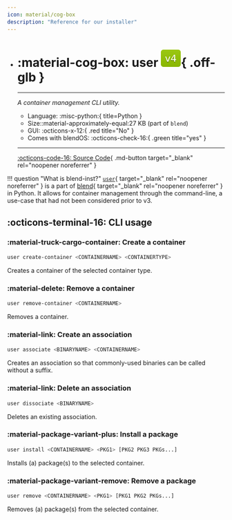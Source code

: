 ```yaml
---
icon: material/cog-box
description: "Reference for our installer"
---
```


<div class="grid cards" markdown>

-   # :material-cog-box: user ![v4 badge](../../assets/img/v4.svg){ .off-glb }
    -------

    <em>A container management CLI utility.</em>

    - Language: :misc-python:{ title=Python }
    - Size::material-approximately-equal:27 KB (part of `blend`)
    - GUI: :octicons-x-12:{ .red title="No" }
    - Comes with blendOS: :octicons-check-16:{ .green title="yes" }

    ------

    [:octicons-code-16: Source Code](https://github.com/blend-os/blend-inst){ .md-button target="_blank" rel="noopener noreferrer" }

</div>

!!! question "What is blend-inst?"
    [`user`](https://github.com/blend-os/blend/blob/main/user){ target="_blank" rel="noopener noreferrer" } is a part of [blend](https://github.com/blend-os/blend){ target="_blank" rel="noopener noreferrer" } in Python. It allows for container management through the command-line, a use-case that had not been considered prior to v3.

## :octicons-terminal-16: CLI usage

### :material-truck-cargo-container: Create a container

```bash
user create-container <CONTAINERNAME> <CONTAINERTYPE>
```
Creates a container of the selected container type.

### :material-delete: Remove a container

```bash
user remove-container <CONTAINERNAME>
```
Removes a container.

### :material-link: Create an association

```bash
user associate <BINARYNAME> <CONTAINERNAME>
```
Creates an association so that commonly-used binaries can be called without a suffix.

### :material-link: Delete an association

```bash
user dissociate <BINARYNAME>
```
Deletes an existing association.

### :material-package-variant-plus: Install a package

```bash
user install <CONTAINERNAME> <PKG1> [PKG2 PKG3 PKGs...]
```
Installs (a) package(s) to the selected container.

### :material-package-variant-remove: Remove a package

```bash
user remove <CONTAINERNAME> <PKG1> [PKG1 PKG2 PKGs...]
```

Removes (a) package(s) from the selected container.
